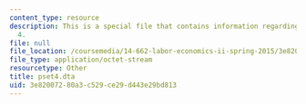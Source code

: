 ```yaml
---
content_type: resource
description: This is a special file that contains information regarding problem set
  4.
file: null
file_location: /coursemedia/14-662-labor-economics-ii-spring-2015/3e82007280a3c529ce29d443e29bd813_pset4.dta
file_type: application/octet-stream
resourcetype: Other
title: pset4.dta
uid: 3e820072-80a3-c529-ce29-d443e29bd813
---
```

